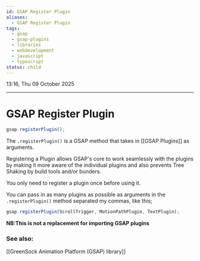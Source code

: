 ```yaml
---
id: GSAP Register Plugin
aliases:
  - GSAP Register Plugin
tags:
  - gsap
  - gsap-plugins
  - libraries
  - webdevelopment
  - javascript
  - typescript
status: child
---
```


13:16, Thu 09 October 2025

---

# GSAP Register Plugin

```jsx
gsap.registerPlugin();
```

The `.registerPlugin()` is a GSAP method that takes in [[GSAP Plugins]] as
arguments.

Registering a Plugin allows GSAP's core to work seamlessly with the plugins by making it
more aware of the individual plugins and also prevents Tree Shaking by build
tools and/or bunders.

You only need to register a plugin once before using it.

You can pass in as many plugins as possible as arguments in the
`.registerPlugin()` method separated my commas, like this;

```jsx
gsap.registerPlugin(ScrollTrigger, MotionPathPlugin, TextPlugin);
```

**NB:This is not a replacement for importing GSAP plugins**

### See also:

[[GreenSock Animation Platform (GSAP) library]]
